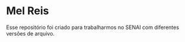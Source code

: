 # Mel Reis
Esse repositório foi criado para trabalharmos no SENAI com diferentes versões de arquivo.
